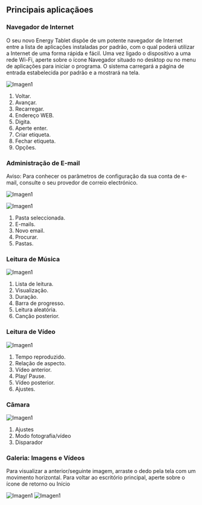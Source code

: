 ## Principais aplicaçãoes

### Navegador de Internet

O seu novo Energy Tablet dispõe de um potente navegador de Internet entre a lista de aplicações instaladas por padrão, com o qual poderá utilizar a Internet de uma forma rápida e fácil. Uma vez ligado o dispositivo a uma rede Wi-Fi, aperte sobre o ícone Navegador situado no desktop ou no menu de aplicações para iniciar o programa. O sistema carregará a página de entrada estabelecida por padrão e a mostrará na tela.

![Imagen1](http://static.energysistem.com/images/manuals/39935/53986c397ebf7.jpg)
1. Voltar.
2. Avançar.
3. Recarregar.
4. Endereço WEB.
5. Digita.
6. Aperte enter.
7. Criar etiqueta.
8. Fechar etiqueta.
9. Opções.

### Administração de E-mail

Aviso: Para conhecer os parâmetros de configuração da sua conta de e-mail, consulte o seu provedor de correio electrónico.

![Imagen1](http://static.energysistem.com/images/manuals/39935/5375cea5ddb25.jpg)

![Imagen1](http://static.energysistem.com/images/manuals/39935/5375ceb02415c.jpg)
1. Pasta seleccionada.
2. E-mails.
3. Novo email.
4. Procurar.
5. Pastas.


### Leitura de Música

![Imagen1](http://static.energysistem.com/images/manuals/39935/5375cec77923b.jpg)
1. Lista de leitura.
2. Visualização.
3. Duração.
4. Barra de progresso.
5. Leitura aleatória.
6. Canção posterior.<br>

### Leitura de Vídeo

![Imagen1](http://static.energysistem.com/images/manuals/39935/53986c40a7b6f.jpg)
1. Tempo reproduzido.
2. Relação de aspecto.
3. Vídeo anterior.
4. Play/ Pause.
5. Vídeo posterior.
6. Ajustes.

### Câmara

![Imagen1](http://static.energysistem.com/images/manuals/42027/5397245894b43.jpg)
1. Ajustes
2. Modo fotografia/vídeo
3. Disparador

### Galeria: Imagens e Vídeos

Para visualizar a anterior/seguinte imagem, arraste o dedo pela tela com um movimento horizontal. Para voltar ao escritório principal, aperte sobre o ícone de retorno ou Início


![Imagen1](http://static.energysistem.com/images/manuals/42027/53972afac899d.jpg)
![Imagen1](http://static.energysistem.com/images/manuals/42027/53972ac1d4754.jpg)

